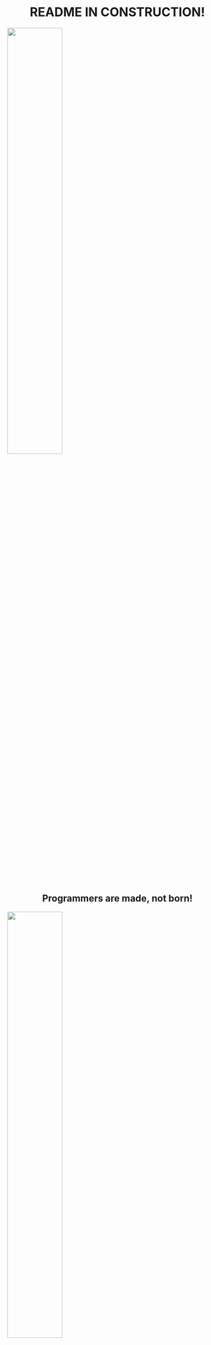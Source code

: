 <h1 align="center">README IN CONSTRUCTION!</h1>
<img width="50%" height="50%" src="https://image.freepik.com/free-vector/flat-construction-template_23-2147747125.jpg" /></a>

<h2 align="center">Programmers are made, not born!</h2>

<a href="https://wakatime.com"><img  align="center" width="50%" height="50%" src="https://wakatime.com/share/@paton/cf96e0e1-daea-4d22-8b35-441b337066fa.png" /></a>

<h3 align="center"> More about me:</h3>
<a href="https://www.linkedin.com/in/patryknowak1990/"><img  align="center" width="10%" height="10%" src="https://www.flaticon.com/svg/vstatic/svg/174/174857.svg?token=exp=1612875196~hmac=af345d7896b6ff96244ddced4dc4984c" /></a>



[![Anurag's GitHub stats](https://github-readme-stats.vercel.app/api?username=pat-on&count_private=true&show_icons=true)](https://github.com/anuraghazra/github-readme-stats)


[![Top Langs](https://github-readme-stats.vercel.app/api/top-langs/?username=pat-on&layout=compact)](https://github.com/anuraghazra/github-readme-stats)
